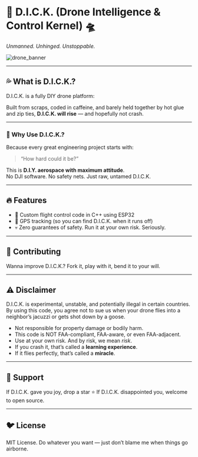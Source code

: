 # 🍆 D.I.C.K. (Drone Intelligence & Control Kernel) 🛸
*Unmanned. Unhinged. Unstoppable.*

![drone_banner](https://media0.giphy.com/media/v1.Y2lkPTc5MGI3NjExaGZtY29vemppYm9wMmRrc3dicTlzNmN0bHp4d2RrczJkM2U5dHRyZiZlcD12MV9pbnRlcm5hbF9naWZfYnlfaWQmY3Q9Zw/8OOX2oZaNFhoA/giphy.gif)

---
## 💦 What is D.I.C.K.?

D.I.C.K. is a fully DIY drone platform:

Built from scraps, 
coded in caffeine, 
and barely held together by hot glue and zip ties, 
**D.I.C.K. will rise** — and hopefully not crash.

---
### 🌟 Why Use D.I.C.K.?

Because every great engineering project starts with:
> “How hard could it be?”

This is **D.I.Y. aerospace with maximum attitude**.  
No DJI software. No safety nets. Just raw, untamed D.I.C.K.

---

## 🔥 Features

- 🔄 Custom flight control code in C++ using ESP32  
- 📍 GPS tracking (so you can find D.I.C.K. when it runs off)  
- 💀 Zero guarantees of safety. Run it at your own risk. Seriously.

---

## 🤝 Contributing
Wanna improve D.I.C.K.? Fork it, play with it, bend it to your will.

---

## ⚠️ Disclaimer
D.I.C.K. is experimental, unstable, and potentially illegal in certain countries.
By using this code, you agree not to sue us when your drone flies into a neighbor’s jacuzzi or gets shot down by a goose.
- Not responsible for property damage or bodily harm.
- This code is NOT FAA-compliant, FAA-aware, or even FAA-adjacent.
- Use at your own risk. And by risk, we mean *risk*.
- If you crash it, that’s called a **learning experience**.
- If it flies perfectly, that’s called a **miracle**.

---

## 💌 Support
If D.I.C.K. gave you joy, drop a star ⭐
If D.I.C.K. disappointed you, welcome to open source.

---

## 🐦 License
MIT License. Do whatever you want — just don’t blame me when things go airborne.
